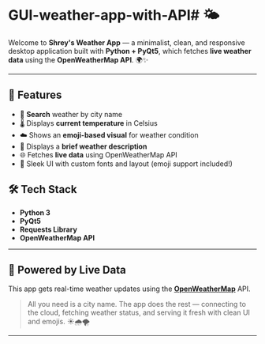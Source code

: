 # GUI-weather-app-with-API# 🌤️

Welcome to **Shrey's Weather App** — a minimalist, clean, and responsive desktop application built with **Python + PyQt5**, which fetches **live weather data** using the **OpenWeatherMap API**. 🌍✨

---

## 🚀 Features

- 🔎 **Search** weather by city name  
- 🌡️ Displays **current temperature** in Celsius  
- ☁️ Shows an **emoji-based visual** for weather condition  
- 📜 Displays a **brief weather description**  
- 🌐 Fetches **live data** using OpenWeatherMap API  
- 🎨 Sleek UI with custom fonts and layout (emoji support included!)


## 🛠️ Tech Stack

- **Python 3**
- **PyQt5**
- **Requests Library**
- **OpenWeatherMap API**

---

## 🔌 Powered by Live Data

This app gets real-time weather updates using the **[OpenWeatherMap](https://openweathermap.org/api)** API.

> All you need is a city name. The app does the rest — connecting to the cloud, fetching weather status, and serving it fresh with clean UI and emojis. ☀️🌧️🌪️

---
